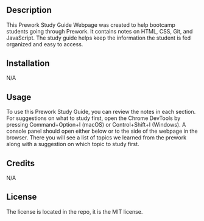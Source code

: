 # <Prework Study Guide Webpage>

## Description

This Prework Study Guide Webpage was created to help bootcamp students going through Prework. It contains notes on HTML, CSS, Git, and JavaScript. The study guide helps keep the information the student is fed organized and easy to access.


## Installation

N/A

## Usage

To use this Prework Study Guide, you can review the notes in each section. For suggestions on what to study first, open the Chrome DevTools by pressing Command+Option+I (macOS) or Control+Shift+I (Windows). A console panel should open either below or to the side of the webpage in the browser. There you will see a list of topics we learned from the prework along with a suggestion on which topic to study first.


## Credits

N/A

## License

The license is located in the repo, it is the MIT license.


